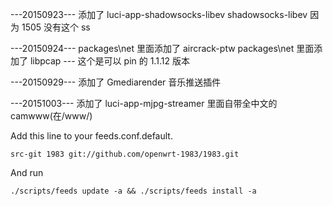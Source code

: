 ﻿








---20150923---
添加了 luci-app-shadowsocks-libev shadowsocks-libev 因为 1505 没有这个 ss

---20150924---
packages\net 里面添加了 aircrack-ptw
packages\net 里面添加了 libpcap --- 这个是可以 pin 的 1.1.12 版本

---20150929---
添加了 Gmediarender 音乐推送插件

---20151003---
添加了 luci-app-mjpg-streamer 里面自带全中文的 camwww(在/www/)



Add this line to your feeds.conf.default.

    src-git 1983 git://github.com/openwrt-1983/1983.git 

And run

    ./scripts/feeds update -a && ./scripts/feeds install -a

